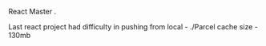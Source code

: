 React Master .


Last react project had difficulty in pushing from local - ./Parcel cache size - 130mb
